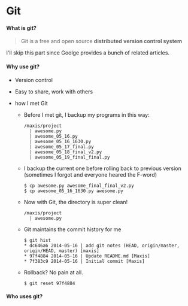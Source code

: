Git
======

#### What is git?

> Git is a free and open source __distributed__ __version control system__

I'll skip this part since Goolge provides a bunch of related articles.


#### Why use git?

- Version control
- Easy to share, work with others
- how I met Git
 
  - Before I met git, I backup my programs in this way:
  
    ```vim
    /maxis/project
      | awesome.py
      | awesome_05_16.py
      | awesome_05_16_1630.py
      | awesome_05_17_final.py
      | awesome_05_18_final_v2.py
      | awesome_05_19_final_final.py
    ```
  - I backup the current one before rolling back to previous version (sometimes I forgot and everyone heared the F-word)
    ```vim
    $ cp awesome.py awesome_final_final_v2.py
    $ cp awesome_05_16_1630.py awesome.py
    ```
  
  - Now with Git, the directory is super clean!
    ```vim
    /maxis/project
      | awesome.py
    ```
  - Git maintains the commit history for me
    ```vim
    $ git hist
    * dc646a6 2014-05-16 | add git notes (HEAD, origin/master, origin/HEAD, master) [maxis]
    * 97f4884 2014-05-16 | Update README.md [Maxis]
    * 7f383c9 2014-05-16 | Initial commit [Maxis]
    ```

  - Rollback? No pain at all.
    ```vim
    $ git reset 97f4884
    ```


#### Who uses git?
